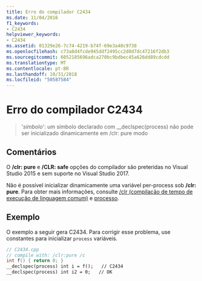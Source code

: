 ```yaml
---
title: Erro do compilador C2434
ms.date: 11/04/2016
f1_keywords:
- C2434
helpviewer_keywords:
- C2434
ms.assetid: 01329e26-7c74-4219-b74f-69e3a40c9738
ms.openlocfilehash: c73a8d4fcde945ddf2495cc2d0d7dc47216f2db3
ms.sourcegitcommit: 6052185696adca270bc9bdbec45a626dd89cdcdd
ms.translationtype: MT
ms.contentlocale: pt-BR
ms.lasthandoff: 10/31/2018
ms.locfileid: "50587584"
---
```

# <a name="compiler-error-c2434"></a>Erro do compilador C2434

> '*símbolo*': um símbolo declarado com __declspec(process) não pode ser inicializado dinamicamente em /clr: pure modo

## <a name="remarks"></a>Comentários

O **/clr: pure** e **/CLR: safe** opções do compilador são preteridas no Visual Studio 2015 e sem suporte no Visual Studio 2017.

Não é possível inicializar dinamicamente uma variável per-process sob **/clr: pure**. Para obter mais informações, consulte [/clr (compilação de tempo de execução de linguagem comum)](../../build/reference/clr-common-language-runtime-compilation.md) e [processo](../../cpp/process.md).

## <a name="example"></a>Exemplo

O exemplo a seguir gera C2434. Para corrigir esse problema, use constantes para inicializar `process` variáveis.

```cpp
// C2434.cpp
// compile with: /clr:pure /c
int f() { return 0; }
__declspec(process) int i = f();   // C2434
__declspec(process) int i2 = 0;   // OK
```